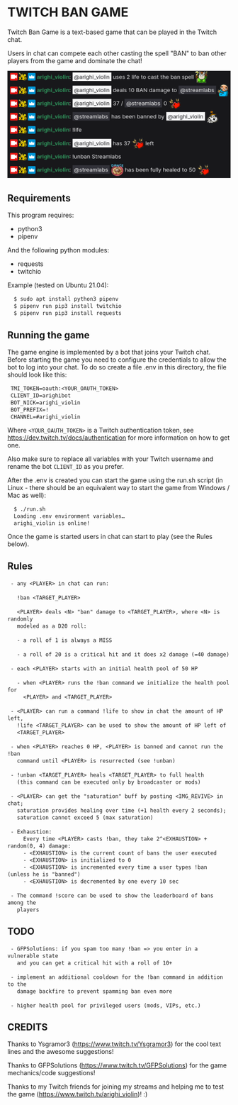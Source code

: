 # TWITCH BAN GAME

Twitch Ban Game is a text-based game that can be played in the Twitch chat.

Users in chat can compete each other casting the spell "BAN" to ban other
players from the game and dominate the chat!

![Screenshot](screenshot.png)

## Requirements

This program requires:
 - python3
 - pipenv

And the following python modules:
 - requests
 - twitchio

Example (tested on Ubuntu 21.04):
```
  $ sudo apt install python3 pipenv
  $ pipenv run pip3 install twitchio
  $ pipenv run pip3 install requests
```

## Running the game

The game engine is implemented by a bot that joins your Twitch chat. Before
starting the game you need to configure the credentials to allow the bot to log
into your chat. To do so create a file .env in this directory, the file should
look like this:

```
 TMI_TOKEN=oauth:<YOUR_OAUTH_TOKEN>
 CLIENT_ID=arighibot
 BOT_NICK=arighi_violin
 BOT_PREFIX=!
 CHANNEL=#arighi_violin
```

Where `<YOUR_OAUTH_TOKEN>` is a Twitch authentication token, see
https://dev.twitch.tv/docs/authentication for more information on how to get
one.

Also make sure to replace all variables with your Twitch username and rename
the bot `CLIENT_ID` as you prefer.

After the .env is created you can start the game using the run.sh script (in
Linux - there should be an equivalent way to start the game from Windows / Mac
as well):

```
  $ ./run.sh
  Loading .env environment variables…
  arighi_violin is online!
```

Once the game is started users in chat can start to play (see the Rules below).

## Rules

```
 - any <PLAYER> in chat can run:

   !ban <TARGET_PLAYER>

   <PLAYER> deals <N> "ban" damage to <TARGET_PLAYER>, where <N> is randomly
   modeled as a D20 roll:

   - a roll of 1 is always a MISS

   - a roll of 20 is a critical hit and it does x2 damage (=40 damage)

 - each <PLAYER> starts with an initial health pool of 50 HP

   - when <PLAYER> runs the !ban command we initialize the health pool for
     <PLAYER> and <TARGET_PLAYER>

 - <PLAYER> can run a command !life to show in chat the amount of HP left,
   !life <TARGET_PLAYER> can be used to show the amount of HP left of
   <TARGET_PLAYER>

 - when <PLAYER> reaches 0 HP, <PLAYER> is banned and cannot run the !ban
   command until <PLAYER> is resurrected (see !unban)

 - !unban <TARGET_PLAYER> heals <TARGET_PLAYER> to full health
   (this command can be executed only by broadcaster or mods)

 - <PLAYER> can get the "saturation" buff by posting <IMG_REVIVE> in chat;
   saturation provides healing over time (+1 health every 2 seconds);
   saturation cannot exceed 5 (max saturation)

 - Exhaustion:
     Every time <PLAYER> casts !ban, they take 2^<EXHAUSTION> + random(0, 4) damage:
     - <EXHAUSTION> is the current count of bans the user executed
     - <EXHAUSTION> is initialized to 0
     - <EXHAUSTION> is incremented every time a user types !ban (unless he is "banned")
     - <EXHAUSTION> is decremented by one every 10 sec

 - The command !score can be used to show the leaderboard of bans among the
   players
```

## TODO

```
 - GFPSolutions: if you spam too many !ban => you enter in a vulnerable state
   and you can get a critical hit with a roll of 10+

 - implement an additional cooldown for the !ban command in addition to the
   damage backfire to prevent spamming ban even more

 - higher health pool for privileged users (mods, VIPs, etc.)
```

## CREDITS

Thanks to Ysgramor3 (https://www.twitch.tv/Ysgramor3) for the cool text lines
and the awesome suggestions!

Thanks to GFPSolutions (https://www.twitch.tv/GFPSolutions) for the game
mechanics/code suggestions!

Thanks to my Twitch friends for joining my streams and helping me to test the
game (https://www.twitch.tv/arighi_violin)! :)
